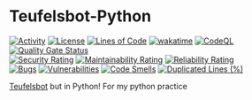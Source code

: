 # Teufelsbot-Python
[![Activity](https://img.shields.io/github/commit-activity/m/Mephisto5558/Teufelsbot-Python)](https://github.com/Mephisto5558/Teufelsbot-Python/pulse)
[![License](https://img.shields.io/github/license/Mephisto5558/Teufelsbot-Python)](https://github.com/Mephisto5558/Teufelsbot-Python/blob/main/LICENSE)
[![Lines of Code](https://sonarcloud.io/api/project_badges/measure?project=Mephisto5558_Teufelsbot-Python&metric=ncloc)](https://sonarcloud.io/summary/new_code?id=Mephisto5558_Teufelsbot-Python)
[![wakatime](https://wakatime.com/badge/github/Mephisto5558/Teufelsbot-Python.svg)](https://wakatime.com/badge/github/Mephisto5558/Teufelsbot-Python)
[![CodeQL](https://github.com/Mephisto5558/Teufelsbot-Python/actions/workflows/github-code-scanning/codeql/badge.svg)](https://github.com/Mephisto5558/Teufelsbot-Python/actions/workflows/github-code-scanning/codeql)
[![Quality Gate Status](https://sonarcloud.io/api/project_badges/measure?project=Mephisto5558_Teufelsbot-Python&metric=alert_status)](https://sonarcloud.io/summary/new_code?id=Mephisto5558_Teufelsbot-Python)<br>
[![Security Rating](https://sonarcloud.io/api/project_badges/measure?project=Mephisto5558_Teufelsbot-Python&metric=security_rating)](https://sonarcloud.io/summary/new_code?id=Mephisto5558_Teufelsbot-Python)
[![Maintainability Rating](https://sonarcloud.io/api/project_badges/measure?project=Mephisto5558_Teufelsbot-Python&metric=sqale_rating)](https://sonarcloud.io/summary/new_code?id=Mephisto5558_Teufelsbot-Python)
[![Reliability Rating](https://sonarcloud.io/api/project_badges/measure?project=Mephisto5558_Teufelsbot-Python&metric=reliability_rating)](https://sonarcloud.io/summary/new_code?id=Mephisto5558_Teufelsbot-Python)<br>
[![Bugs](https://sonarcloud.io/api/project_badges/measure?project=Mephisto5558_Teufelsbot-Python&metric=bugs)](https://sonarcloud.io/summary/new_code?id=Mephisto5558_Teufelsbot-Python)
[![Vulnerabilities](https://sonarcloud.io/api/project_badges/measure?project=Mephisto5558_Teufelsbot-Python&metric=vulnerabilities)](https://sonarcloud.io/summary/new_code?id=Mephisto5558_Teufelsbot-Python)
[![Code Smells](https://sonarcloud.io/api/project_badges/measure?project=Mephisto5558_Teufelsbot-Python&metric=code_smells)](https://sonarcloud.io/summary/new_code?id=Mephisto5558_Teufelsbot-Python)
[![Duplicated Lines (%)](https://sonarcloud.io/api/project_badges/measure?project=Mephisto5558_Teufelsbot-Python&metric=duplicated_lines_density)](https://sonarcloud.io/summary/new_code?id=Mephisto5558_Teufelsbot-Python)

[Teufelsbot](https://github.com/Mephisto5558/Teufelsbot) but in Python! For my python practice
